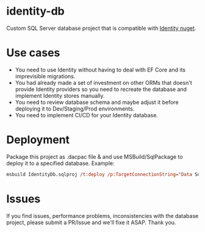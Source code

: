 # identity-db

Custom SQL Server database project that is compatible with [Identity nuget](https://www.nuget.org/packages/Microsoft.AspNetCore.Identity/).

# Use cases

+ You need to use Identity without having to deal with EF Core and its imprevisible migrations.
+ You had already made a set of investment on other ORMs that doesn't provide Identity providers so you need to recreate the database and implement Identity stores manually.
+ You need to review database schema and maybe adjust it before deploying it to Dev/Staging/Prod environments.
+ You need to implement CI/CD for your Identity database.

# Deployment

Package this project as .dacpac file & and use MSBuild/SqlPackage to deploy it to a specified database.
Example:

```ps
msbuild IdentityDb.sqlproj /t:deploy /p:TargetConnectionString="Data Source=YourMachine%3BInitial Catalog=IdentityDb%3BIntegrated Security=True"
```

# Issues

If you find issues, performance problems, inconsistencies with the database project, please submit a PR/Issue and we'll fixe it ASAP. Thank you.
